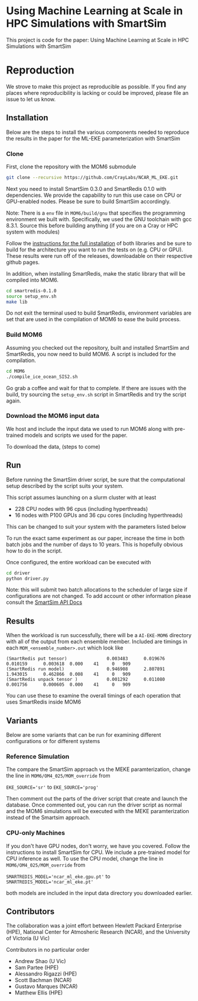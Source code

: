 
# Using Machine Learning at Scale in HPC Simulations with SmartSim

This project is code for the paper: Using Machine Learning at Scale in HPC Simulations with SmartSim

# Reproduction

We strove to make this project as reproducible as possible. If you find any places where
reproducibility is lacking or could be improved, please file an issue to let us know.

## Installation

Below are the steps to install the various components needed to reproduce the
results in the paper for the ML-EKE parameterization with SmartSim

### Clone

First, clone the repository with the MOM6 submodule

```bash
git clone --recursive https://github.com/CrayLabs/NCAR_ML_EKE.git
```
Next you need to install SmartSim 0.3.0 and SmartRedis 0.1.0 with
dependencies. We provide the capability to run this use case on
CPU or GPU-enabled nodes. Please be sure to build SmartSim accordingly.

Note: There is a ``env`` file in ``MOM6/build/gnu`` that specifies
the programming environment we built with. Specifically, we used
the GNU toolchain with gcc 8.3.1. Source this before building 
anything (if you are on a Cray or HPC system with modules)

Follow the [instructions for the full installation](https://www.craylabs.org/build/html/installation.html#full-installation) of
both libraries and be sure to build for the architecture you
want to run the tests on (e.g. CPU or GPU). These results were
run off of the releases, downloadable on their respective github pages.

In addition, when installing SmartRedis, make the static library
that will be compiled into MOM6. 

```bash
cd smartredis-0.1.0
source setup_env.sh
make lib
```

Do not exit the terminal used to build SmartRedis, environment
variables are set that are used in the compilation of MOM6 to
ease the build process.

### Build MOM6

Assuming you checked out the repository, built and installed
SmartSim and SmartRedis, you now need to build MOM6. A script
is included for the compilation.

```bash
cd MOM6
./compile_ice_ocean_SIS2.sh
```
Go grab a coffee and wait for that to complete. If there are issues
with the build, try sourcing the ``setup_env.sh`` script in SmartRedis
and try the script again.

### Download the MOM6 input data

We host and include the input data we used to run MOM6 along with
pre-trained models and scripts we used for the paper.

To download the data, (steps to come)

## Run

Before running the SmartSim driver script, be sure that
the computational setup described by the script suits your
system. 

This script assumes launching on a slurm cluster
with at least
   - 228 CPU nodes with 96 cpus (including hyperthreads)
   - 16 nodes with P100 GPUs and 36 cpu cores (including hyperthreads)

This can be changed to suit your system with the parameters
listed below

To run the exact same experiment as our paper, increase
the time in both batch jobs and the number of days
to 10 years. This is hopefully obvious how to do in the
script.

Once configured, the entire workload can be executed with

```bash
cd driver
python driver.py
```

Note: this will submit two batch allocations to the scheduler
of large size if configurations are not changed. To add account
or other information please consult the [SmartSim API Docs](https://www.craylabs.org/build/html/api/smartsim_api.html#smartsim-api)

## Results

When the workload is run successfully, there will be a 
``AI-EKE-MOM6`` directory with all of the output from each
ensemble member. Included are timings in each ``MOM_<ensemble_number>.out``
which look like

```text
(SmartRedis put tensor)               0.003483      0.019676      0.010159      0.003618  0.000    41     0   909
(SmartRedis run model)                0.946908      2.807891      1.943015      0.462866  0.008    41     0   909
(SmartRedis unpack tensor )           0.001292      0.011080      0.001756      0.000605  0.000    41     0   909
```
You can use these to examine the overall timings of each operation that uses 
SmartRedis inside MOM6

## Variants

Below are some variants that can be run for examining different
configurations or for different systems

### Reference Simulation

The compare the SmartSim approach vs the MEKE paramterization, 
change the line in ``MOM6/OM4_025/MOM_override`` from

``EKE_SOURCE='sr'``
to 
``EKE_SOURCE='prog'``

Then comment out the parts of the driver script that create
and launch the database. Once commented out, you can run the
driver script as normal and the MOM6 simulations will be
executed with the MEKE paramterization instead of the
Smartsim approach.

### CPU-only Machines

If you don't have GPU nodes, don't worry, we have you covered.
Follow the instructions to install SmartSim for CPU. We include
a pre-trained model for CPU inference as well. To use the CPU
model, change the line in ``MOM6/OM4_025/MOM_override`` from

``SMARTREDIS_MODEL='ncar_ml_eke.gpu.pt'``
to
``SMARTREDIS_MODEL='ncar_ml_eke.pt'``

both models are included in the input data directory you downloaded
earlier.


## Contributors

The collaboration was a joint effort between Hewlett Packard Enterprise (HPE),
National Center for Atmosheric Research (NCAR), and the University of Victoria (U Vic)

Contributors in no particular order

 - Andrew Shao (U Vic)
 - Sam Partee (HPE)
 - Alessandro Rigazzi (HPE)
 - Scott Bachman (NCAR)
 - Gustavo Marques (NCAR)
 - Matthew Ellis (HPE)
